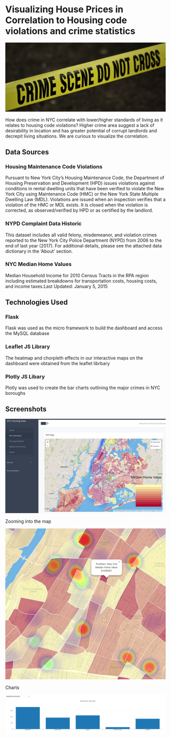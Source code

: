 # Visualizing House Prices in Correlation to Housing code violations and crime statistics
![image](images/crime.jpeg.jpeg)

How does crime in NYC correlate with lower/higher standards of living as it relates to housing code violations? Higher crime area suggest a lack of desirability in location and has greater potential of corrupt landlords and decrepit living situations. We are curious to visualize the correlation.

## Data Sources
### Housing Maintenance Code Violations
Pursuant to New York City’s Housing Maintenance Code, the Department of Housing Preservation and Development (HPD) issues violations against conditions in rental dwelling units that have been verified to violate the New York City using Maintenance Code (HMC) or the New York State Multiple Dwelling Law (MDL). Violations are issued when an inspection verifies that a violation of the HMC or MDL exists. It is closed when the violation is corrected, as observed/verified by HPD or as certified by the landlord.

### NYPD Complaint Data Historic
This dataset includes all valid felony, misdemeanor, and violation crimes reported to the New York City Police Department (NYPD) from 2006 to the end of last year (2017). For additional details, please see the attached data dictionary in the ‘About’ section.

### NYC Median Home Values
Median Household Income for 2010 Census Tracts in the RPA region including estimated breakdowns for transportation costs, housing costs, and income taxes.Last Updated: January 5, 2015

## Technologies Used
### Flask
Flask was used as the micro framework to build the dashboard and access the MySQL database

### Leaflet JS Library
The heatmap and chorpleth effects in our interactive maps on the dashboard were obtained from the leaflet librbary

### Plotly JS Libary
Plotly was used to create the bar charts outlining the major crimes in NYC boroughs

## Screenshots

![image](images/Dashboard.jpg)

Zooming into the map

![image](images/Dashzoom.jpg)

Charts

![image](images/capture.jpg)





